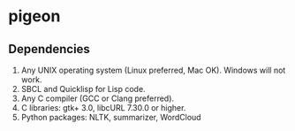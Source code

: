 # pigeon

## Dependencies
1. Any UNIX operating system (Linux preferred, Mac OK). Windows will not work.
2. SBCL and Quicklisp for Lisp code.
3. Any C compiler (GCC or Clang preferred).
4. C libraries: gtk+ 3.0, libcURL 7.30.0 or higher.
5. Python packages: NLTK, summarizer, WordCloud
